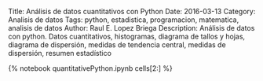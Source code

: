 Title: Análisis de datos cuantitativos con Python
Date: 2016-03-13
Category: Analisis de datos
Tags: python, estadistica, programacion, matematica, analisis de datos
Author: Raul E. Lopez Briega
Description: Análisis de datos con python. Datos cuantitativos, histogramas, diagrama de tallos y hojas, diagrama de dispersión, medidas de tendencia central, medidas de dispersión, resumen estadístico

{% notebook quantitativePython.ipynb cells[2:] %}
